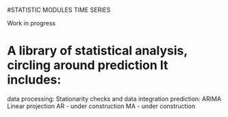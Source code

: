 #STATISTIC MODULES TIME SERIES

Work in progress

A library of statistical analysis, circling around prediction
It includes:
============
data processing:
    Stationarity checks and data integration
prediction:
    ARIMA
    Linear projection
    AR - under construction
    MA - under construction